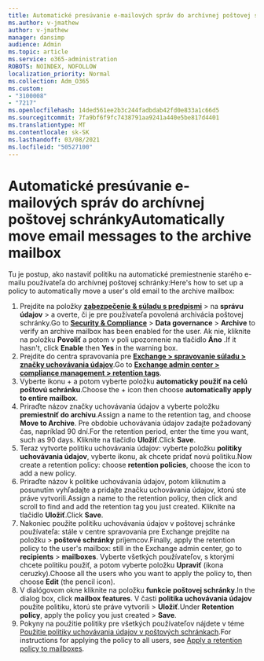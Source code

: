 ```yaml
---
title: Automatické presúvanie e-mailových správ do archívnej poštovej schránky
ms.author: v-jmathew
author: v-jmathew
manager: dansimp
audience: Admin
ms.topic: article
ms.service: o365-administration
ROBOTS: NOINDEX, NOFOLLOW
localization_priority: Normal
ms.collection: Adm_O365
ms.custom:
- "3100008"
- "7217"
ms.openlocfilehash: 14ded561ee2b3c244fadbdab42fd0e833a1c66d5
ms.sourcegitcommit: 7fa9bf6f9fc7438791aa9241a440e5be817d4401
ms.translationtype: MT
ms.contentlocale: sk-SK
ms.lasthandoff: 03/08/2021
ms.locfileid: "50527100"
---
```

# <a name="automatically-move-email-messages-to-the-archive-mailbox"></a><span data-ttu-id="50aa0-102">Automatické presúvanie e-mailových správ do archívnej poštovej schránky</span><span class="sxs-lookup"><span data-stu-id="50aa0-102">Automatically move email messages to the archive mailbox</span></span>

<span data-ttu-id="50aa0-103">Tu je postup, ako nastaviť politiku na automatické premiestnenie starého e-mailu používateľa do archívnej poštovej schránky:</span><span class="sxs-lookup"><span data-stu-id="50aa0-103">Here's how to set up a policy to automatically move a user's old email to the archive mailbox:</span></span>

1. <span data-ttu-id="50aa0-104">Prejdite na položky [**zabezpečenie & súladu s predpismi**](https://go.microsoft.com/fwlink/p/?linkid=2077143)  >  na **správu údajov**  >   a overte, či je pre používateľa povolená archivácia poštovej schránky.</span><span class="sxs-lookup"><span data-stu-id="50aa0-104">Go to [**Security & Compliance**](https://go.microsoft.com/fwlink/p/?linkid=2077143) > **Data governance** > **Archive** to verify an archive mailbox has been enabled for the user.</span></span> <span data-ttu-id="50aa0-105">Ak nie, kliknite na položku **Povoliť** a potom v poli upozornenie na tlačidlo **Áno** .</span><span class="sxs-lookup"><span data-stu-id="50aa0-105">If it hasn't, click **Enable** then **Yes** in the warning box.</span></span>
2. <span data-ttu-id="50aa0-106">Prejdite do centra spravovania pre [**Exchange > spravovanie súladu > značky uchovávania údajov**](https://go.microsoft.com/fwlink/?linkid=2059104).</span><span class="sxs-lookup"><span data-stu-id="50aa0-106">Go to [**Exchange admin center > compliance management > retention tags**](https://go.microsoft.com/fwlink/?linkid=2059104).</span></span>
3. <span data-ttu-id="50aa0-107">Vyberte ikonu + a potom vyberte položku **automaticky použiť na celú poštovú schránku**.</span><span class="sxs-lookup"><span data-stu-id="50aa0-107">Choose the + icon then choose **automatically apply to entire mailbox**.</span></span>
4. <span data-ttu-id="50aa0-108">Priraďte názov značky uchovávania údajov a vyberte položku **premiestniť do archívu**.</span><span class="sxs-lookup"><span data-stu-id="50aa0-108">Assign a name to the retention tag, and choose **Move to Archive**.</span></span> <span data-ttu-id="50aa0-109">Pre obdobie uchovávania údajov zadajte požadovaný čas, napríklad 90 dní.</span><span class="sxs-lookup"><span data-stu-id="50aa0-109">For the retention period, enter the time you want, such as 90 days.</span></span> <span data-ttu-id="50aa0-110">Kliknite na tlačidlo **Uložiť**.</span><span class="sxs-lookup"><span data-stu-id="50aa0-110">Click **Save**.</span></span>
5. <span data-ttu-id="50aa0-111">Teraz vytvorte politiku uchovávania údajov: vyberte položku **politiky uchovávania údajov**, vyberte ikonu, ak chcete pridať novú politiku.</span><span class="sxs-lookup"><span data-stu-id="50aa0-111">Now create a retention policy: choose **retention policies**, choose the icon to add a new policy.</span></span>
6. <span data-ttu-id="50aa0-112">Priraďte názov k politike uchovávania údajov, potom kliknutím a posunutím vyhľadajte a pridajte značku uchovávania údajov, ktorú ste práve vytvorili.</span><span class="sxs-lookup"><span data-stu-id="50aa0-112">Assign a name to the retention policy, then click and scroll to find and add the retention tag you just created.</span></span> <span data-ttu-id="50aa0-113">Kliknite na tlačidlo **Uložiť**.</span><span class="sxs-lookup"><span data-stu-id="50aa0-113">Click **Save**.</span></span>
7. <span data-ttu-id="50aa0-114">Nakoniec použite politiku uchovávania údajov v poštovej schránke používateľa: stále v centre spravovania pre Exchange prejdite na položku  >  **poštové schránky** príjemcov.</span><span class="sxs-lookup"><span data-stu-id="50aa0-114">Finally, apply the retention policy to the user's mailbox: still in the Exchange admin center, go to **recipients** > **mailboxes**.</span></span> <span data-ttu-id="50aa0-115">Vyberte všetkých používateľov, s ktorými chcete politiku použiť, a potom vyberte položku **Upraviť** (ikona ceruzky).</span><span class="sxs-lookup"><span data-stu-id="50aa0-115">Choose all the users who you want to apply the policy to, then choose **Edit** (the pencil icon).</span></span>
8. <span data-ttu-id="50aa0-116">V dialógovom okne kliknite na položku **funkcie poštovej schránky**.</span><span class="sxs-lookup"><span data-stu-id="50aa0-116">In the dialog box, click **mailbox features**.</span></span> <span data-ttu-id="50aa0-117">V časti **politika uchovávania údajov** použite politiku, ktorú ste práve vytvorili > **Uložiť**.</span><span class="sxs-lookup"><span data-stu-id="50aa0-117">Under **Retention policy**, apply the policy you just created > **Save**.</span></span>
9. <span data-ttu-id="50aa0-118">Pokyny na použitie politiky pre všetkých používateľov nájdete v téme [Použitie politiky uchovávania údajov v poštových schránkach](https://docs.microsoft.com/exchange/security-and-compliance/messaging-records-management/apply-retention-policy).</span><span class="sxs-lookup"><span data-stu-id="50aa0-118">For instructions for applying the policy to all users, see [Apply a retention policy to mailboxes](https://docs.microsoft.com/exchange/security-and-compliance/messaging-records-management/apply-retention-policy).</span></span>
